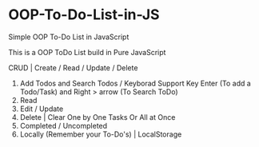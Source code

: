# OOP-To-Do-List-in-JS
Simple OOP To-Do List in JavaScript

This is a OOP ToDo List build in Pure JavaScript

CRUD | Create / Read / Update / Delete

1. Add Todos and Search Todos / Keyborad Support Key Enter (To add a Todo/Task) and Right > arrow (To Search ToDo)
2. Read
3. Edit / Update
4. Delete | Clear One by One Tasks Or All at Once
5. Completed / Uncompleted
6. Locally (Remember your To-Do's) | LocalStorage
